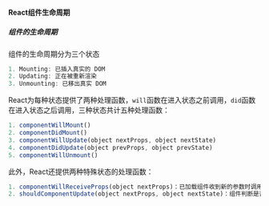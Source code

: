#### React组件生命周期

##### 组件的生命周期

组件的生命周期分为三个状态

```javascript
1. Mounting: 已插入真实的 DOM
2. Updating: 正在被重新渲染
3. Unmounting: 已移出真实 DOM
```

React为每种状态提供了两种处理函数，`will`函数在进入状态之前调用，`did`函数在进入状态之后调用，三种状态共计五种处理函数：

```javascript
1. componentWillMount()
2. componentDidMount()
3. componentWillUpdate(object nextProps, object nextState)
4. componentDidUpdate(object prevProps, object prevState)
5. componentWillUnmount()
```

此外，React还提供两种特殊状态的处理函数： 

```javascript
1. componentWillReceiveProps(object nextProps)：已加载组件收到新的参数时调用
2. shouldComponentUpdate(object nextProps, object nextState)：组件判断是否重新渲染时调用
```

